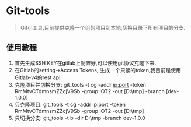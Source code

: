 # Git-tools
> Git小工具,目前提供克隆一个组的项目到本地,切换目录下所有项目的分支.

## 使用教程
 1. 首先生成SSH KEY在gitlab上配置好,可以使用git协议克隆下来.
 2. 在Gitlab的setting->Access Tokens, 生成一个只读的token,我目前是使用Gitlab-v4的rest api.
 3. 克隆项目并切换分支: git_tools -t cg -addr <ip:port> -token RmMtvCTdmnsmZZcjV9Sb -group IOT2 -out [D:\tmp] -branch [dev-1.0.0]
 4. 只克隆项目: git_tools -t cg -addr <ip:port> -token RmMtvCTdmnsmZZcjV9Sb -group IOT2 -out [D:\tmp]
 5. 只切换分支: git_tools -t b -dir D:\tmp -branch dev-1.0.0
 